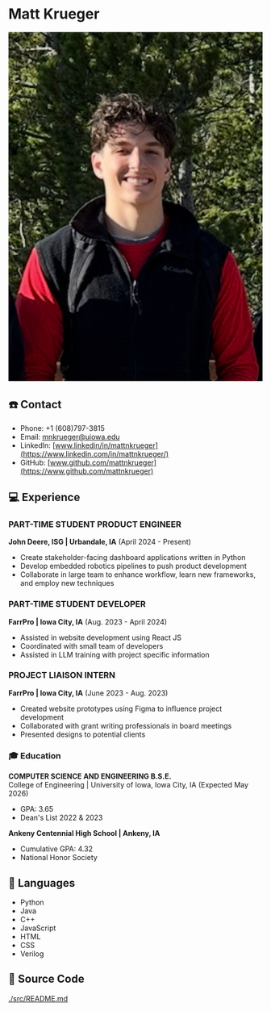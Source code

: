 # Matt Krueger
![Me](./src/assets/img/profile_pic.jpeg)

## ☎️ Contact
- Phone: +1 (608)797-3815
- Email: mnkrueger@uiowa.edu
- LinkedIn: [www.linkedin/in/mattnkrueger](https://www.linkedin.com/in/mattnkrueger/)
- GitHub: [www.github.com/mattnkrueger](https://www.github.com/mattnkrueger)

## 💻 Experience
### PART-TIME STUDENT PRODUCT ENGINEER
**John Deere, ISG | Urbandale, IA** (April 2024 - Present)
- Create stakeholder-facing dashboard applications written in Python
- Develop embedded robotics pipelines to push product development
- Collaborate in large team to enhance workflow, learn new frameworks, and employ new techniques

### PART-TIME STUDENT DEVELOPER
**FarrPro | Iowa City, IA** (Aug. 2023 - April 2024)
- Assisted in website development using React JS
- Coordinated with small team of developers
- Assisted in LLM training with project specific information

### PROJECT LIAISON INTERN
**FarrPro | Iowa City, IA** (June 2023 - Aug. 2023)
- Created website prototypes using Figma to influence project development
- Collaborated with grant writing professionals in board meetings
- Presented designs to potential clients

### 🎓 Education
**COMPUTER SCIENCE AND ENGINEERING B.S.E.**  
College of Engineering | University of Iowa, Iowa City, IA (Expected May 2026)
- GPA: 3.65
- Dean's List 2022 & 2023

**Ankeny Centennial High School | Ankeny, IA**
- Cumulative GPA: 4.32
- National Honor Society

## 💬 Languages
- Python
- Java
- C++
- JavaScript
- HTML
- CSS
- Verilog

## 📖 Source Code
[./src/README.md](./src/README.md)